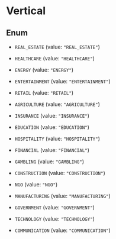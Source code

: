 

# Vertical

## Enum


* `REAL_ESTATE` (value: `"REAL_ESTATE"`)

* `HEALTHCARE` (value: `"HEALTHCARE"`)

* `ENERGY` (value: `"ENERGY"`)

* `ENTERTAINMENT` (value: `"ENTERTAINMENT"`)

* `RETAIL` (value: `"RETAIL"`)

* `AGRICULTURE` (value: `"AGRICULTURE"`)

* `INSURANCE` (value: `"INSURANCE"`)

* `EDUCATION` (value: `"EDUCATION"`)

* `HOSPITALITY` (value: `"HOSPITALITY"`)

* `FINANCIAL` (value: `"FINANCIAL"`)

* `GAMBLING` (value: `"GAMBLING"`)

* `CONSTRUCTION` (value: `"CONSTRUCTION"`)

* `NGO` (value: `"NGO"`)

* `MANUFACTURING` (value: `"MANUFACTURING"`)

* `GOVERNMENT` (value: `"GOVERNMENT"`)

* `TECHNOLOGY` (value: `"TECHNOLOGY"`)

* `COMMUNICATION` (value: `"COMMUNICATION"`)



